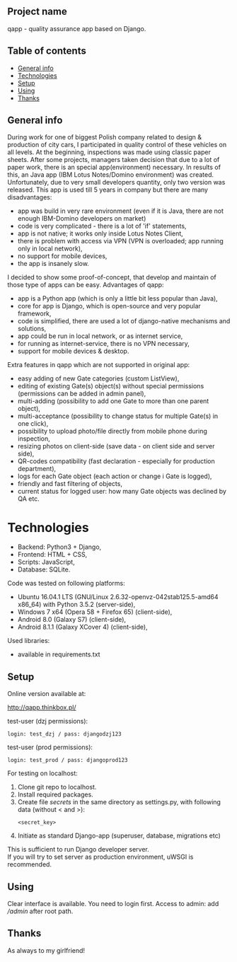 ## Project name
qapp - quality assurance app based on Django.

## Table of contents
* [General info](#general-info)
* [Technologies](#technologies)
* [Setup](#setup)
* [Using](#using)
* [Thanks](#thanks)

## General info
During work for one of biggest Polish company related to design & production of city cars,
I participated in quality control of these vehicles on all levels. At the beginning, inspections
was made using classic paper sheets. After some projects, managers taken decision that due to
a lot of paper work, there is an special app(environment) necessary. In results of this, an 
Java app (IBM Lotus Notes/Domino environment) was created. Unfortunately, due to very small developers
quantity, only two version was released.
This app is used till 5 years in company but there are many disadvantages:
* app was build in very rare environment (even if it is Java, there are not enough IBM-Domino developers on market)
* code is very complicated - there is a lot of 'if' statements,
* app is not native; it works only inside Lotus Notes Client,
* there is problem with access via VPN (VPN is overloaded; app running only in local network),
* no support for mobile devices,
* the app is insanely slow.

I decided to show some proof-of-concept, that develop and maintain of those type of apps can be easy.
Advantages of qapp:
- app is a Python app (which is only a little bit less popular than Java),
- core for app is Django, which is open-source and very popular framework,
- code is simplified, there are used a lot of django-native mechanisms and solutions,
- app could be run in local network, or as internet service,
- for running as internet-service, there is no VPN necessary,
- support for mobile devices & desktop.

Extra features in qapp which are not supported in original app:
  
* easy adding of new Gate categories (custom ListView),  
* editing of existing Gate(s) object(s) without special permissions 
(permissions can be added in admin panel),  
* multi-adding (possibility to add one Gate to more than one parent object),  
* multi-acceptance (possibility to change status for multiple Gate(s) in one click),  
* possibility to upload photo/file directly from mobile phone during inspection,  
* resizing photos on client-side (save data - on client side and server side),  
* QR-codes compatibility (fast declaration - especially for production department),  
* logs for each Gate object (each action or change i Gate is logged),  
* friendly and fast filtering of objects,  
* current status for logged user: how many Gate objects was declined by QA etc.  
  
# Technologies
* Backend: Python3 + Django,
* Frontend: HTML + CSS,
* Scripts: JavaScript,
* Database: SQLite.

Code was tested on following platforms:
* Ubuntu 16.04.1 LTS (GNU/Linux 2.6.32-openvz-042stab125.5-amd64 x86_64) with Python 3.5.2 (server-side),
* Windows 7 x64 (Opera 58 + Firefox 65) (client-side),
* Android 8.0 (Galaxy S7) (client-side),
* Android 8.1.1 (Galaxy XCover 4) (client-side),

Used libraries:
* available in requirements.txt

## Setup

Online version available at:

http://qapp.thinkbox.pl/

test-user (dzj permissions): 
```
login: test_dzj / pass: djangodzj123
```
test-user (prod permissions): 
```
login: test_prod / pass: djangoprod123
```
For testing on localhost:

1. Clone git repo to localhost.
2. Install required packages.
3. Create file *secrets* in the same directory as settings.py, with following data (without < and >):
    ```
    <secret_key>
    ```
4. Initiate as standard Django-app (superuser, database, migrations etc)

This is sufficient to run Django developer server.  
If you will try to set server as production environment, uWSGI is recommended.


## Using

Clear interface is available. You need to login first.
Access to admin: add <i>/admin</i> after root path.

## Thanks

As always to my girlfriend!

